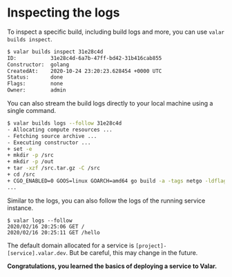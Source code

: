 # Inspecting the logs

To inspect a specific build, including build logs and more, you can use `valar builds inspect`.
```bash
$ valar builds inspect 31e28c4d
ID:           31e28c4d-6a7b-47ff-bd42-31b416cab855
Constructor:  golang
CreatedAt:    2020-10-24 23:20:23.628454 +0000 UTC
Status:       done
Flags:        none
Owner:        admin
```

You can also stream the build logs directly to your local machine using a single command.
```bash
$ valar builds logs --follow 31e28c4d
- Allocating compute resources ...
- Fetching source archive ...
- Executing constructor ...
+ set -e
+ mkdir -p /src
+ mkdir -p /out
+ tar -xzf /src.tar.gz -C /src
+ cd /src
+ CGO_ENABLED=0 GOOS=linux GOARCH=amd64 go build -a -tags netgo -ldflags '-w -extldflags "-static"' -o /out/function
...
```

Similar to the logs, you can also follow the logs of the running service instance.
```
$ valar logs --follow
2020/02/16 20:25:06 GET /
2020/02/16 20:25:11 GET /hello
```

The default domain allocated for a service is `[project]-[service].valar.dev`. But be careful, this may change in the future.

**Congratulations, you learned the basics of deploying a service to Valar.**
